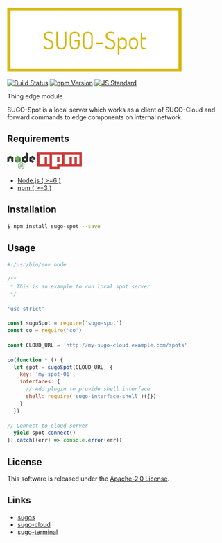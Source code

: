  <img src="assets/images/sugo-spot-banner.png" alt="Title Banner"
                    height="148"
                    style="height:148px"
/>


<!---
This file is generated by ape-tmpl. Do not update manually.
--->

<!-- Badge Start -->
<a name="badges"></a>

[![Build Status][bd_travis_com_shield_url]][bd_travis_com_url]
[![npm Version][bd_npm_shield_url]][bd_npm_url]
[![JS Standard][bd_standard_shield_url]][bd_standard_url]

[bd_repo_url]: https://github.com/realglobe-Inc/sugo-spot
[bd_travis_url]: http://travis-ci.org/realglobe-Inc/sugo-spot
[bd_travis_shield_url]: http://img.shields.io/travis/realglobe-Inc/sugo-spot.svg?style=flat
[bd_travis_com_url]: http://travis-ci.com/realglobe-Inc/sugo-spot
[bd_travis_com_shield_url]: https://api.travis-ci.com/realglobe-Inc/sugo-spot.svg?token=aeFzCpBZebyaRijpCFmm
[bd_license_url]: https://github.com/realglobe-Inc/sugo-spot/blob/master/LICENSE
[bd_codeclimate_url]: http://codeclimate.com/github/realglobe-Inc/sugo-spot
[bd_codeclimate_shield_url]: http://img.shields.io/codeclimate/github/realglobe-Inc/sugo-spot.svg?style=flat
[bd_codeclimate_coverage_shield_url]: http://img.shields.io/codeclimate/coverage/github/realglobe-Inc/sugo-spot.svg?style=flat
[bd_gemnasium_url]: https://gemnasium.com/realglobe-Inc/sugo-spot
[bd_gemnasium_shield_url]: https://gemnasium.com/realglobe-Inc/sugo-spot.svg
[bd_npm_url]: http://www.npmjs.org/package/sugo-spot
[bd_npm_shield_url]: http://img.shields.io/npm/v/sugo-spot.svg?style=flat
[bd_standard_url]: http://standardjs.com/
[bd_standard_shield_url]: https://img.shields.io/badge/code%20style-standard-brightgreen.svg

<!-- Badge End -->


<!-- Description Start -->
<a name="description"></a>

Thing edge module

<!-- Description End -->


<!-- Overview Start -->
<a name="overview"></a>


SUGO-Spot is a local server which works as a client of SUGO-Cloud and forward commands to edge components on internal network. 
  

<!-- Overview End -->


<!-- Sections Start -->
<a name="sections"></a>

<!-- Section from "doc/guides/00.Requirements.md.hbs" Start -->

<a name="section-doc-guides-00-requirements-md"></a>
Requirements
-----

<a href="https://nodejs.org">
  <img src="assets/images/nodejs-banner.png"
       alt="banner"
       height="40"
       style="height:40px"
  /></a>
<a href="https://docs.npmjs.com/">
  <img src="assets/images/npm-banner.png"
       alt="banner"
       height="40"
       style="height:40px"
  /></a>

+ [Node.js ( >=6 )][node_download_url]
+ [npm ( >=3 )][npm_url]

[node_download_url]: https://nodejs.org/en/download/
[npm_url]: https://docs.npmjs.com/


<!-- Section from "doc/guides/00.Requirements.md.hbs" End -->

<!-- Section from "doc/guides/01.Installation.md.hbs" Start -->

<a name="section-doc-guides-01-installation-md"></a>
Installation
-----

```bash
$ npm install sugo-spot --save
```


<!-- Section from "doc/guides/01.Installation.md.hbs" End -->

<!-- Section from "doc/guides/02.Usage.md.hbs" Start -->

<a name="section-doc-guides-02-usage-md"></a>
Usage
---------

```javascript
#!/usr/bin/env node

/**
 * This is an example to run local spot server
 */

'use strict'

const sugoSpot = require('sugo-spot')
const co = require('co')

const CLOUD_URL = 'http://my-sugo-cloud.example.com/spots'

co(function * () {
  let spot = sugoSpot(CLOUD_URL, {
    key: 'my-spot-01',
    interfaces: {
      // Add plugin to provide shell interface
      shell: require('sugo-interface-shell')({})
    }
  })

// Connect to cloud server
  yield spot.connect()
}).catch((err) => console.error(err))

```


<!-- Section from "doc/guides/02.Usage.md.hbs" End -->


<!-- Sections Start -->


<!-- LICENSE Start -->
<a name="license"></a>

License
-------
This software is released under the [Apache-2.0 License](https://github.com/realglobe-Inc/sugo-spot/blob/master/LICENSE).

<!-- LICENSE End -->


<!-- Links Start -->
<a name="links"></a>

Links
------

+ [sugos](https://github.com/realglobe-Inc/sugos)
+ [sugo-cloud](https://github.com/realglobe-Inc/sugo-cloud)
+ [sugo-terminal](https://github.com/realglobe-Inc/sugo-terminal)

<!-- Links End -->
